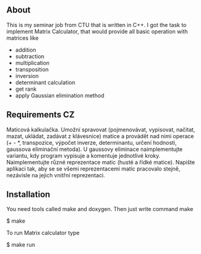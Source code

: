 ## About
This is my seminar job from CTU that is written in C++. I got the task to implement Matrix Calculator, that would provide all basic operation with matrices like
- addition
- subtraction
- multiplication
- transposition
- inversion
- determinant calculation
- get rank
- apply Gaussian elimination method

## Requirements CZ
Maticová kalkulačka. Umožní spravovat (pojmenovávat, vypisovat, načítat, mazat, ukládat, zadávat z klávesnice) matice a provádět nad nimi operace (+ - *, transpozice, výpočet inverze, determinantu, určení hodnosti, gaussova eliminační metoda). U gaussovy eliminace naimplementujte variantu, kdy program vypisuje a komentuje jednotlivé kroky. Naimplementujte různé reprezentace matic (husté a řídké matice). Napište aplikaci tak, aby se se všemi reprezentacemi matic pracovalo stejně, nezávisle na jejich vnitřní reprezentaci.

## Installation
You need tools called make and doxygen. Then just write command make

$ make

To run Matrix calculator type

$ make run
